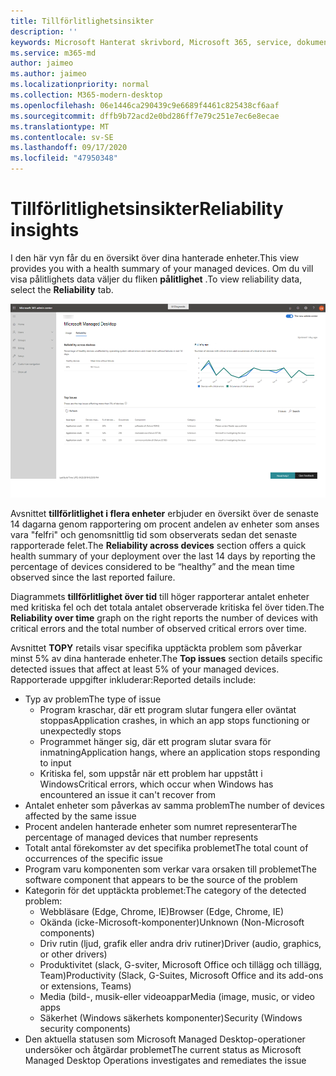```yaml
---
title: Tillförlitlighetsinsikter
description: ''
keywords: Microsoft Hanterat skrivbord, Microsoft 365, service, dokumentation
ms.service: m365-md
author: jaimeo
ms.author: jaimeo
ms.localizationpriority: normal
ms.collection: M365-modern-desktop
ms.openlocfilehash: 06e1446ca290439c9e6689f4461c825438cf6aaf
ms.sourcegitcommit: dffb9b72acd2e0bd286ff7e79c251e7ec6e8ecae
ms.translationtype: MT
ms.contentlocale: sv-SE
ms.lasthandoff: 09/17/2020
ms.locfileid: "47950348"
---
```

# <a name="reliability-insights"></a><span data-ttu-id="a4d42-103">Tillförlitlighetsinsikter</span><span class="sxs-lookup"><span data-stu-id="a4d42-103">Reliability insights</span></span>

<span data-ttu-id="a4d42-104">I den här vyn får du en översikt över dina hanterade enheter.</span><span class="sxs-lookup"><span data-stu-id="a4d42-104">This view provides you with a health summary of your managed devices.</span></span> <span data-ttu-id="a4d42-105">Om du vill visa pålitlighets data väljer du fliken **pålitlighet** .</span><span class="sxs-lookup"><span data-stu-id="a4d42-105">To view reliability data, select the **Reliability** tab.</span></span>


![Fönstret tillförlitlighet: tillförlitlighet mellan enheter uppe till vänster, högre tillförlitlighet än tids diagram längst upp till höger, tabellen vanligaste problem nedtill.](../../media/insights_reliability.png)

<span data-ttu-id="a4d42-108">Avsnittet **tillförlitlighet i flera enheter** erbjuder en översikt över de senaste 14 dagarna genom rapportering om procent andelen av enheter som anses vara "felfri" och genomsnittlig tid som observerats sedan det senaste rapporterade felet.</span><span class="sxs-lookup"><span data-stu-id="a4d42-108">The **Reliability across devices** section offers a quick health summary of your deployment over the last 14 days by reporting the percentage of devices considered to be “healthy” and the mean time observed since the last reported failure.</span></span> 

 
<span data-ttu-id="a4d42-109">Diagrammets **tillförlitlighet över tid** till höger rapporterar antalet enheter med kritiska fel och det totala antalet observerade kritiska fel över tiden.</span><span class="sxs-lookup"><span data-stu-id="a4d42-109">The **Reliability over time** graph on the right reports the number of devices with critical errors and the total number of observed critical errors over time.</span></span>

<span data-ttu-id="a4d42-110">Avsnittet **TOPY** retails visar specifika upptäckta problem som påverkar minst 5% av dina hanterade enheter.</span><span class="sxs-lookup"><span data-stu-id="a4d42-110">The **Top issues** section details specific detected issues that affect at least 5% of your managed devices.</span></span> <span data-ttu-id="a4d42-111">Rapporterade uppgifter inkluderar:</span><span class="sxs-lookup"><span data-stu-id="a4d42-111">Reported details include:</span></span>

- <span data-ttu-id="a4d42-112">Typ av problem</span><span class="sxs-lookup"><span data-stu-id="a4d42-112">The type of issue</span></span>
    - <span data-ttu-id="a4d42-113">Program kraschar, där ett program slutar fungera eller oväntat stoppas</span><span class="sxs-lookup"><span data-stu-id="a4d42-113">Application crashes, in which an app stops functioning or unexpectedly stops</span></span>
    - <span data-ttu-id="a4d42-114">Programmet hänger sig, där ett program slutar svara för inmatning</span><span class="sxs-lookup"><span data-stu-id="a4d42-114">Application hangs, where an application stops responding to input</span></span>
    - <span data-ttu-id="a4d42-115">Kritiska fel, som uppstår när ett problem har uppstått i Windows</span><span class="sxs-lookup"><span data-stu-id="a4d42-115">Critical errors, which occur when Windows has encountered an issue it can't recover from</span></span>
- <span data-ttu-id="a4d42-116">Antalet enheter som påverkas av samma problem</span><span class="sxs-lookup"><span data-stu-id="a4d42-116">The number of devices affected by the same issue</span></span>
- <span data-ttu-id="a4d42-117">Procent andelen hanterade enheter som numret representerar</span><span class="sxs-lookup"><span data-stu-id="a4d42-117">The percentage of managed devices that number represents</span></span>
- <span data-ttu-id="a4d42-118">Totalt antal förekomster av det specifika problemet</span><span class="sxs-lookup"><span data-stu-id="a4d42-118">The total count of occurrences of the specific issue</span></span>
- <span data-ttu-id="a4d42-119">Program varu komponenten som verkar vara orsaken till problemet</span><span class="sxs-lookup"><span data-stu-id="a4d42-119">The software component that appears to be the source of the problem</span></span>
- <span data-ttu-id="a4d42-120">Kategorin för det upptäckta problemet:</span><span class="sxs-lookup"><span data-stu-id="a4d42-120">The category of the detected problem:</span></span>
    - <span data-ttu-id="a4d42-121">Webbläsare (Edge, Chrome, IE)</span><span class="sxs-lookup"><span data-stu-id="a4d42-121">Browser (Edge, Chrome, IE)</span></span>
    - <span data-ttu-id="a4d42-122">Okända (icke-Microsoft-komponenter)</span><span class="sxs-lookup"><span data-stu-id="a4d42-122">Unknown (Non-Microsoft components)</span></span>
    - <span data-ttu-id="a4d42-123">Driv rutin (ljud, grafik eller andra driv rutiner)</span><span class="sxs-lookup"><span data-stu-id="a4d42-123">Driver (audio, graphics, or other drivers)</span></span>
    - <span data-ttu-id="a4d42-124">Produktivitet (slack, G-sviter, Microsoft Office och tillägg och tillägg, Team)</span><span class="sxs-lookup"><span data-stu-id="a4d42-124">Productivity (Slack, G-Suites, Microsoft Office and its add-ons or extensions, Teams)</span></span>
    - <span data-ttu-id="a4d42-125">Media (bild-, musik-eller videoappar</span><span class="sxs-lookup"><span data-stu-id="a4d42-125">Media (image, music, or video apps</span></span>
    - <span data-ttu-id="a4d42-126">Säkerhet (Windows säkerhets komponenter)</span><span class="sxs-lookup"><span data-stu-id="a4d42-126">Security (Windows security components)</span></span>
- <span data-ttu-id="a4d42-127">Den aktuella statusen som Microsoft Managed Desktop-operationer undersöker och åtgärdar problemet</span><span class="sxs-lookup"><span data-stu-id="a4d42-127">The current status as Microsoft Managed Desktop Operations investigates and remediates the issue</span></span>


